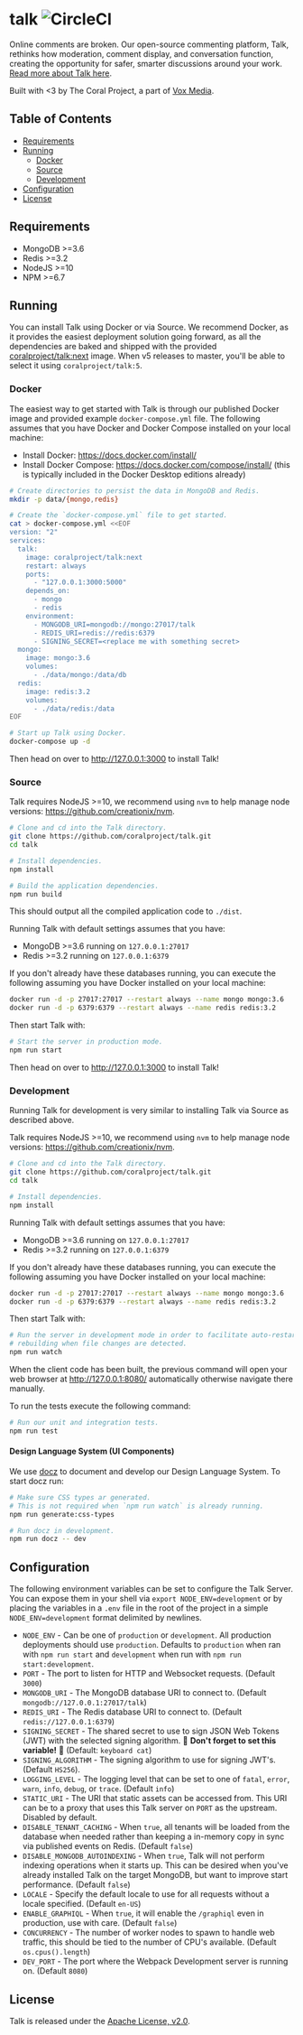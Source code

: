 # talk ![CircleCI](https://img.shields.io/circleci/project/github/coralproject/talk/next.svg)

Online comments are broken. Our open-source commenting platform, Talk, rethinks
how moderation, comment display, and conversation function, creating the
opportunity for safer, smarter discussions around your work.
[Read more about Talk here](https://coralproject.net/talk).

Built with <3 by The Coral Project, a part of [Vox Media](https://product.voxmedia.com/).

<!-- START doctoc generated TOC please keep comment here to allow auto update -->
<!-- DON'T EDIT THIS SECTION, INSTEAD RE-RUN doctoc TO UPDATE -->

## Table of Contents

- [Requirements](#requirements)
- [Running](#running)
  - [Docker](#docker)
  - [Source](#source)
  - [Development](#development)
- [Configuration](#configuration)
- [License](#license)

<!-- END doctoc generated TOC please keep comment here to allow auto update -->

## Requirements

- MongoDB >=3.6
- Redis >=3.2
- NodeJS >=10
- NPM >=6.7

## Running

You can install Talk using Docker or via Source. We recommend Docker, as it
provides the easiest deployment solution going forward, as all the dependencies
are baked and shipped with the provided
[coralproject/talk:next](https://hub.docker.com/r/coralproject/talk) image.
When v5 releases to master, you'll be able to select it using
`coralproject/talk:5`.

### Docker

The easiest way to get started with Talk is through our published Docker image
and provided example `docker-compose.yml` file. The following assumes that you
have Docker and Docker Compose installed on your local machine:

- Install Docker: https://docs.docker.com/install/
- Install Docker Compose: https://docs.docker.com/compose/install/ (this is typically included in the Docker Desktop editions already)

```bash
# Create directories to persist the data in MongoDB and Redis.
mkdir -p data/{mongo,redis}

# Create the `docker-compose.yml` file to get started.
cat > docker-compose.yml <<EOF
version: "2"
services:
  talk:
    image: coralproject/talk:next
    restart: always
    ports:
      - "127.0.0.1:3000:5000"
    depends_on:
      - mongo
      - redis
    environment:
      - MONGODB_URI=mongodb://mongo:27017/talk
      - REDIS_URI=redis://redis:6379
      - SIGNING_SECRET=<replace me with something secret>
  mongo:
    image: mongo:3.6
    volumes:
      - ./data/mongo:/data/db
  redis:
    image: redis:3.2
    volumes:
      - ./data/redis:/data
EOF

# Start up Talk using Docker.
docker-compose up -d
```

Then head on over to http://127.0.0.1:3000 to install Talk!

### Source

Talk requires NodeJS >=10, we recommend using `nvm` to help manage node
versions: https://github.com/creationix/nvm.

```bash
# Clone and cd into the Talk directory.
git clone https://github.com/coralproject/talk.git
cd talk

# Install dependencies.
npm install

# Build the application dependencies.
npm run build
```

This should output all the compiled application code to `./dist`.

Running Talk with default settings assumes that you have:

- MongoDB >=3.6 running on `127.0.0.1:27017`
- Redis >=3.2 running on `127.0.0.1:6379`

If you don't already have these databases running, you can execute the following
assuming you have Docker installed on your local machine:

```bash
docker run -d -p 27017:27017 --restart always --name mongo mongo:3.6
docker run -d -p 6379:6379 --restart always --name redis redis:3.2
```

Then start Talk with:

```bash
# Start the server in production mode.
npm run start
```

Then head on over to http://127.0.0.1:3000 to install Talk!

### Development

Running Talk for development is very similar to installing Talk via Source as
described above.

Talk requires NodeJS >=10, we recommend using `nvm` to help manage node
versions: https://github.com/creationix/nvm.

```bash
# Clone and cd into the Talk directory.
git clone https://github.com/coralproject/talk.git
cd talk

# Install dependencies.
npm install
```

Running Talk with default settings assumes that you have:

- MongoDB >=3.6 running on `127.0.0.1:27017`
- Redis >=3.2 running on `127.0.0.1:6379`

If you don't already have these databases running, you can execute the following
assuming you have Docker installed on your local machine:

```bash
docker run -d -p 27017:27017 --restart always --name mongo mongo:3.6
docker run -d -p 6379:6379 --restart always --name redis redis:3.2
```

Then start Talk with:

```bash
# Run the server in development mode in order to facilitate auto-restarting and
# rebuilding when file changes are detected.
npm run watch
```

When the client code has been built, the previous command will open your web
browser at http://127.0.0.1:8080/ automatically otherwise navigate there manually.

To run the tests execute the following command:

```bash
# Run our unit and integration tests.
npm run test
```

#### Design Language System (UI Components)

We use [docz](https://docz.site) to document and develop our Design Language System. To start docz run:

```bash
# Make sure CSS types ar generated. 
# This is not required when `npm run watch` is already running.
npm run generate:css-types

# Run docz in development.
npm run docz -- dev
```

## Configuration

The following environment variables can be set to configure the Talk Server. You
can expose them in your shell via `export NODE_ENV=development` or by placing
the variables in a `.env` file in the root of the project in a simple
`NODE_ENV=development` format delimited by newlines.

- `NODE_ENV` - Can be one of `production` or `development`. All production
  deployments should use `production`. Defaults to `production` when ran with
  `npm run start` and `development` when run with `npm run start:development`.
- `PORT` - The port to listen for HTTP and Websocket requests. (Default `3000`)
- `MONGODB_URI` - The MongoDB database URI to connect to.
  (Default `mongodb://127.0.0.1:27017/talk`)
- `REDIS_URI` - The Redis database URI to connect to.
  (Default `redis://127.0.0.1:6379`)
- `SIGNING_SECRET` - The shared secret to use to sign JSON Web Tokens (JWT) with
  the selected signing algorithm. 🚨 **Don't forget to set this variable!** 🚨
  (Default: `keyboard cat`)
- `SIGNING_ALGORITHM` - The signing algorithm to use for signing JWT's.
  (Default `HS256`).
- `LOGGING_LEVEL` - The logging level that can be set to one of `fatal`,
  `error`, `warn`, `info`, `debug`, or `trace`. (Default `info`)
- `STATIC_URI` - The URI that static assets can be accessed from. This URI can
  be to a proxy that uses this Talk server on `PORT` as the upstream. Disabled
  by default.
- `DISABLE_TENANT_CACHING` - When `true`, all tenants will be loaded from the
  database when needed rather than keeping a in-memory copy in sync via
  published events on Redis. (Default `false`)
- `DISABLE_MONGODB_AUTOINDEXING` - When `true`, Talk will not perform indexing
  operations when it starts up. This can be desired when you've already
  installed Talk on the target MongoDB, but want to improve start performance.
  (Default `false`)
- `LOCALE` - Specify the default locale to use for all requests without a locale
  specified. (Default `en-US`)
- `ENABLE_GRAPHIQL` - When `true`, it will enable the `/graphiql` even in
  production, use with care. (Default `false`)
- `CONCURRENCY` - The number of worker nodes to spawn to handle web traffic,
  this should be tied to the number of CPU's available. (Default
  `os.cpus().length`)
- `DEV_PORT` - The port where the Webpack Development server is running on.
  (Default `8080`)

## License

Talk is released under the [Apache License, v2.0](/LICENSE).
